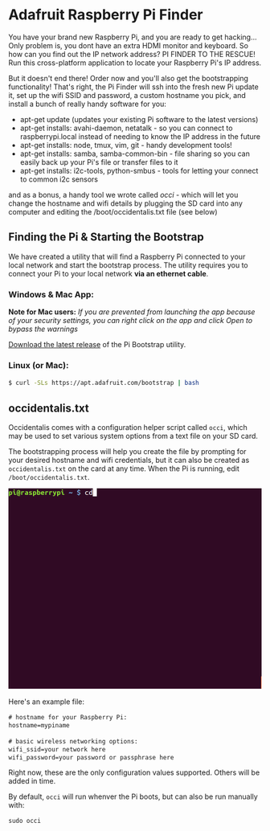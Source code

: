 # Adafruit Raspberry Pi Finder

You have your brand new Raspberry Pi, and you are ready to get hacking... 
Only problem is, you dont have an extra HDMI monitor and keyboard. 
So how can you find out the IP network address? PI FINDER TO THE RESCUE! 
Run this cross-platform application to locate your Raspberry Pi's IP
address.

But it doesn't end there! Order now and you'll also get the bootstrapping
functionality! That's right, the Pi Finder will ssh into the fresh new Pi 
update it, set up the wifi SSID and password, a custom hostname you pick,
and install a bunch of really handy software for you:

  * apt-get update (updates your existing Pi software to the latest versions)
  * apt-get installs: avahi-daemon, netatalk - so you can connect to raspberrypi.local instead of needing to know the IP address in the future
  * apt-get installs: node, tmux, vim, git - handy development tools! 
  * apt-get installs: samba, samba-common-bin - file sharing so you can easily back up your Pi's file or transfer files to it
  * apt-get installs: i2c-tools, python-smbus - tools for letting your connect to common i2c sensors

and as a bonus, a handy tool we wrote called *occi* - which will let you change the hostname and wifi details by plugging the SD card into any computer and editing the /boot/occidentalis.txt file (see below)



## Finding the Pi & Starting the Bootstrap

We have created a utility that will find a Raspberry Pi connected to your
local network and start the bootstrap process. The utility requires you to
connect your Pi to your local network **via an ethernet cable**.

### Windows & Mac App:

**Note for Mac users:** *If you are prevented from launching the app because of your security settings, you can right click on the app and click Open to bypass the warnings*

[Download the latest release][2] of the Pi Bootstrap utility.

### Linux (or Mac):

```sh
$ curl -SLs https://apt.adafruit.com/bootstrap | bash
```

## occidentalis.txt

Occidentalis comes with a configuration helper script called `occi`, which may
be used to set various system options from a text file on your SD card.

The bootstrapping process will help you create the file by prompting for your
desired hostname and wifi credentials, but it can also be created as
`occidentalis.txt` on the card at any time.  When the Pi is running, edit
`/boot/occidentalis.txt`.

![screencast of opening occidentalis.txt in nano](/docs/edit_occi_settings.gif?raw=true)

Here's an example file:

```
# hostname for your Raspberry Pi:
hostname=mypiname

# basic wireless networking options:
wifi_ssid=your network here
wifi_password=your password or passphrase here
```

Right now, these are the only configuration values supported.  Others will
be added in time.

By default, `occi` will run whenver the Pi boots, but can also be run manually
with:

```
sudo occi
```

[1]: https://learn.adafruit.com/adafruit-raspberry-pi-educational-linux-distro/occidentalis-v0-dot-2
[2]: https://github.com/adafruit/pi_bootstrap/releases/latest
